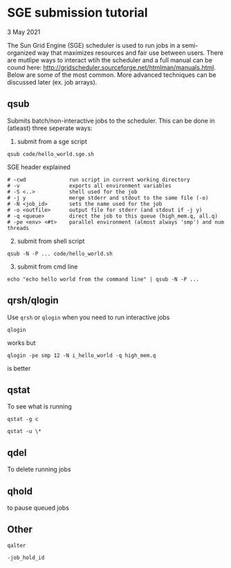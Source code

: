 # SGE submission tutorial
3 May 2021


The Sun Grid Engine (SGE) scheduler is used to run jobs in a semi-organized way that maximizes resources and fair use between users. There are mutlipe ways to interact wtih the scheduler and a full manual can be cound here: http://gridscheduler.sourceforge.net/htmlman/manuals.html.  Below are some of the most common.  More advanced techniques can be discussed later (ex. job arrays).

## qsub
Submits batch/non-interactive jobs to the scheduler. This can be done in (atleast) three seperate ways:

1) submit from a sge script

```
qsub code/hello_world.sge.sh
```

SGE header explained
```
# -cwd              run script in current working directory
# -v                exports all environment variables
# -S <..>           shell used for the job
# -j y              merge stderr and stdout to the same file (-o)
# -N <job_id>       sets the name used for the job
# -o <outfile>      output file for stderr (and stdout if -j y)
# -q <queue>        direct the job to this queue (high_mem.q, all.q)
# -pe <env> <#t>    parallel environment (almost always 'smp') and num threads
```




2) submit from shell script
```
qsub -N -P ... code/hello_world.sh
```

3) submit from cmd line
```
echo "echo hello world from the command line" | qsub -N -P ... 
```

## qrsh/qlogin
Use `qrsh` or `qlogin` when you need to run interactive jobs

```
qlogin
``` 
works but 
```
qlogin -pe smp 12 -N i_hello_world -q high_mem.q
```
is better

## qstat
To see what is running 
```
qstat -g c
```
```
qstat -u \*
```

## qdel
To delete running jobs


## qhold
to pause queued jobs




## Other
`qalter`

`-job_hold_id`

